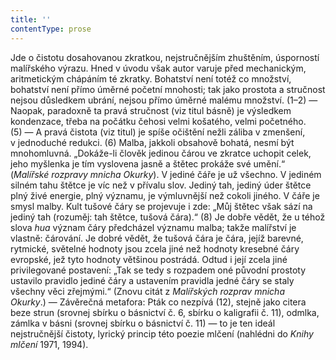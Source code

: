 ```yaml
---
title: ''
contentType: prose
---
```


Jde o čistotu dosahovanou zkratkou, nejstruč­nějším zhuštěním, úsporností malířského výrazu. Hned v úvodu však autor varuje před mechanickým, aritmetickým chápáním té zkratky. Bohatství není totéž co množství, bohatství není přímo úměrné početní mnohosti; tak jako prostota a stručnost nejsou důsledkem ubrání, nejsou přímo úměrné malému množství. (1–2) — Naopak, paradoxně ta pravá stručnost (viz titul básně) je výsledkem kondenzace, třeba na počátku čehosi velmi košatého, velmi početného. (5) — A pravá čistota (viz titul) je spíše očištění nežli záliba v zmenšení, v jednoduché redukci. (6) Malba, jakkoli obsahově bohatá, nesmí být mnohomluvná. „Dokáže-li člověk jedinou čárou ve zkratce uchopit celek, jeho myšlenka je tím vyslovena jasně a štětec prokáže své umění.“ (_Malířské_ _rozpravy_ _mnicha_ _Okurky_). V jediné čáře je už všechno. V jediném silném tahu štětce je víc než v přívalu slov. Jediný tah, jediný úder štětce plný živé energie, plný významu, je výmluvnější než cokoli jiného. V čáře je smysl malby. Kult tušové čáry se projevuje i zde: „Můj štětec však sází na jediný tah (rozuměj: tah štětce, tušová čára).“ (8) Je dobře vědět, že u téhož slova _hua_ význam čáry předcházel významu malba; takže malířství je vlastně: čárování. Je dobré vědět, že tušová čára je čára, jejíž barevné, rytmické, světelné hodnoty jsou zcela jiné než hodnoty kresebné čáry evropské, jež tyto hodnoty většinou postrádá. Odtud i její zcela jiné privilegované postavení: „Tak se tedy s rozpadem oné původní prostoty ustavilo pravidlo jediné čáry a ustavením pravidla jedné čáry se staly všechny věci zřejmými.“ (Znovu citát z _Malířských_ _rozprav_ _mnicha_ _Okurky_.) — Závěrečná metafora: Pták co nezpívá (12), stejně jako citera beze strun (srovnej sbírku o básnictví č. 6, sbírku o kaligrafii č. 11), odmlka, zámlka v básni (srovnej sbírku o básnictví č. 11) — to je ten ideál nejstručnější čistoty, lyrický princip této poezie mlčení (nahlédni do _Knihy_ _mlčení_ 1971, 1994).

